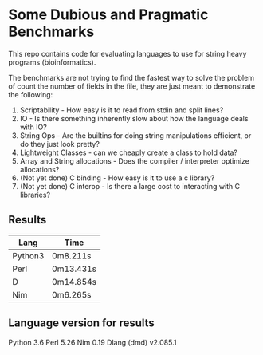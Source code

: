 # Some Dubious and Pragmatic Benchmarks

This repo contains code for evaluating languages to use for string heavy programs (bioinformatics).

The benchmarks are not trying to find the fastest way to solve the problem of count the number of fields in the file, they are just meant to demonstrate the following:

1. Scriptability - How easy is it to read from stdin and split lines?
2. IO - Is there something inherently slow about how the language deals with IO?
3. String Ops - Are the builtins for doing string manipulations efficient, or do they just look pretty?
4. Lightweight Classes - can we cheaply create a class to hold data?
5. Array and String allocations - Does the compiler / interpreter optimize allocations? 
6. (Not yet done) C binding - How easy is it to use a c library?
7. (Not yet done) C interop - Is there a large cost to interacting with C libraries?

## Results

Lang | Time
---|---
Python3 | 0m8.211s
Perl | 0m13.431s
D | 0m14.854s
Nim | 0m6.265s

## Language version for results

Python 3.6
Perl 5.26
Nim 0.19
Dlang (dmd) v2.085.1
